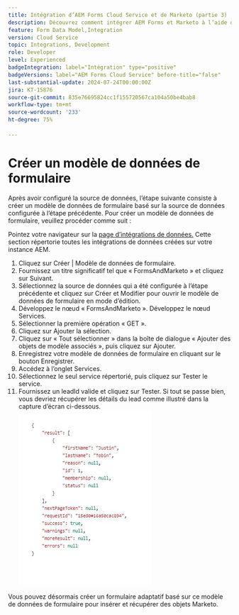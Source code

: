 ```yaml
---
title: Intégration d’AEM Forms Cloud Service et de Marketo (partie 3)
description: Découvrez comment intégrer AEM Forms et Marketo à l’aide du modèle de données de formulaire AEM Forms.
feature: Form Data Model,Integration
version: Cloud Service
topic: Integrations, Development
role: Developer
level: Experienced
badgeIntegration: label="Intégration" type="positive"
badgeVersions: label="AEM Forms Cloud Service" before-title="false"
last-substantial-update: 2024-07-24T00:00:00Z
jira: KT-15876
source-git-commit: 835e76695824cc1f155720567ca104a50be4bab8
workflow-type: tm+mt
source-wordcount: '233'
ht-degree: 75%

---
```


# Créer un modèle de données de formulaire

Après avoir configuré la source de données, l’étape suivante consiste à créer un modèle de données de formulaire basé sur la source de données configurée à l’étape précédente. Pour créer un modèle de données de formulaire, veuillez procéder comme suit :

Pointez votre navigateur sur la [page d’intégrations de données.](http://localhost:4502/aem/forms.html/content/dam/formsanddocuments-fdm) Cette section répertorie toutes les intégrations de données créées sur votre instance AEM.

1. Cliquez sur Créer | Modèle de données de formulaire.
1. Fournissez un titre significatif tel que « FormsAndMarketo » et cliquez sur Suivant.
1. Sélectionnez la source de données qui a été configurée à l’étape précédente et cliquez sur Créer et Modifier pour ouvrir le modèle de données de formulaire en mode d’édition.
1. Développez le nœud « FormsAndMarketo ». Développez le nœud Services.
1. Sélectionner la première opération « GET ».
1. Cliquez sur Ajouter la sélection.
1. Cliquez sur « Tout sélectionner » dans la boîte de dialogue « Ajouter des objets de modèle associés », puis cliquez sur Ajouter.
1. Enregistrez votre modèle de données de formulaire en cliquant sur le bouton Enregistrer.
1. Accédez à l’onglet Services.
1. Sélectionnez le seul service répertorié, puis cliquez sur Tester le service.
1. Fournissez un leadId valide et cliquez sur Tester. Si tout se passe bien, vous devriez récupérer les détails du lead comme illustré dans la capture d’écran ci-dessous.
   ![testresults](assets/testresults.png)

Vous pouvez désormais créer un formulaire adaptatif basé sur ce modèle de données de formulaire pour insérer et récupérer des objets Marketo.